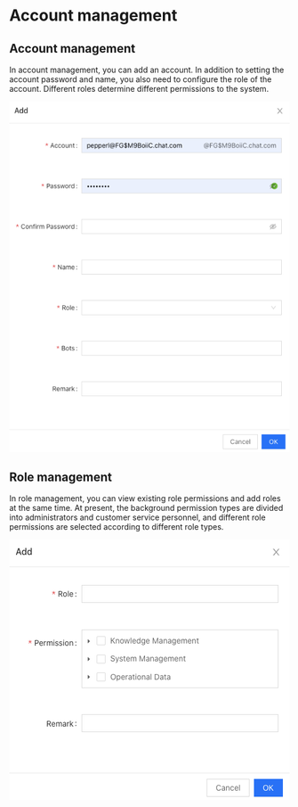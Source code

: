 # Account management

## Account management

In account management, you can add an account. In addition to setting the account password and name, you also need to configure the role of the account. Different roles determine different permissions to the system.

![](.gitbook/assets/image%20%289%29.png)



## Role management

In role management, you can view existing role permissions and add roles at the same time. At present, the background permission types are divided into administrators and customer service personnel, and different role permissions are selected according to different role types.

![](.gitbook/assets/image%20%2810%29.png)


